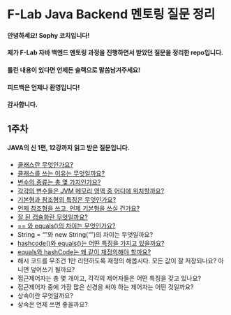 # F-Lab Java Backend 멘토링 질문 정리

#### 안녕하세요! Sophy 코치입니다! </br>
#### 제가 **F-Lab 자바 백엔드 멘토링 과정**을 진행하면서 받았던 질문을 정리한 repo입니다. </br>
#### 틀린 내용이 있다면 언제든 슬랙으로 말씀남겨주세요! </br>
#### 피드백은 언제나 환영입니다! </br>
#### 감사합니다.

## 1주차
#### JAVA의 신 1편, 12강까지 읽고 받은 질문입니다.

-   [클래스란 무엇인가요?](https://j-tech.tistory.com/6)
-   [클래스를 쓰는 이유는 무엇일까요?](https://j-tech.tistory.com/7)
-   [변수의 종류는 총 몇 가지인가요?](https://j-tech.tistory.com/8)
-   [각각의 변수들은 JVM 메모리 영역 중 어디에 위치할까요?](https://j-tech.tistory.com/9)
-   [기본형과 참조형의 특징은 무엇인가요?](https://j-tech.tistory.com/10)
-   [언제 참조형을 쓰고, 언제 기본형을 쓰실 건가요?](https://j-tech.tistory.com/11)
-   [잘 된 캡슐화란 무엇일까요?](https://j-tech.tistory.com/12)
-   [== 와 equals()의 차이는 무엇인가요?](https://j-tech.tistory.com/13)
-   String = “”와 new String(“”)의 차이는 무엇일까요?
-   [hashcode()와 equals()는 어떤 특징을 가지고 있을까요?](https://j-tech.tistory.com/14)
-   [equals와 hashCode는 왜 같이 재정의해야 할까요?](https://j-tech.tistory.com/15)
-   해시 코드를 무조건 1만 리턴하도록 재정의 해봅시다. 모든 값이 잘 저장되나요? 아니면 덮어쓰기 될까요?
-   접근제어자는 총 몇 개이고, 각각의 제어자들은 어떤 특징을 갖고 있나요?
-   접근제어자 중에 가장 많은 신경을 써야 하는 제어자는 어떤 것일까요?
-   상속이란 무엇일까요?
-   상속은 언제 쓰면 좋을까요?
